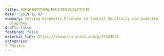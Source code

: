 ```yaml
---
title: 利用定量时空图解决狭义相对论运动学问题
date: '2019-12-02'
summary: Solving Kinematic Problems in Special Relativity via Quantitative Spacetime
  Diagrams
draft: false
featured: false
external_link: https://zhuanlan.zhihu.com/p/47004096
categories:
- Physics
---
```


